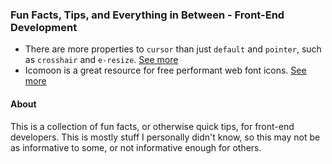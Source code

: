 ### Fun Facts, Tips, and Everything in Between - Front-End Development
* There are more properties to `cursor` than just `default` and `pointer`, such as `crosshair` and `e-resize`. [See more](http://www.w3schools.com/cssref/pr_class_cursor.asp)
* Icomoon is a great resource for free performant web font icons. [See more](https://icomoon.io/)

#### About
This is a collection of fun facts, or otherwise quick tips, for front-end developers. This is mostly stuff I personally didn't know, so this may not be as informative to some, or not informative enough for others. 
